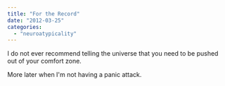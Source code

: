 ```yaml
---
title: "For the Record"
date: "2012-03-25"
categories: 
  - "neuroatypicality"
---
```


I do not ever recommend telling the universe that you need to be pushed out of your comfort zone.

More later when I'm not having a panic attack.
